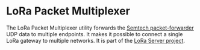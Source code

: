 # LoRa Packet Multiplexer

The LoRa Packet Multiplexer utility forwards the [Semtech packet-forwarder](https://github.com/lora-net/packet_forwarder)
UDP data to multiple endpoints. It makes it possible to connect a single
LoRa gateway to multiple networks. It is part of the [LoRa Server project](https://www.loraserver.io).
